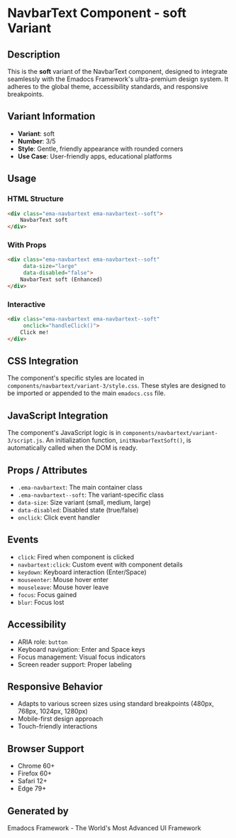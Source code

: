 # NavbarText Component - soft Variant

## Description
This is the **soft** variant of the NavbarText component, designed to integrate seamlessly with the Emadocs Framework's ultra-premium design system. It adheres to the global theme, accessibility standards, and responsive breakpoints.

## Variant Information
- **Variant**: soft
- **Number**: 3/5
- **Style**: Gentle, friendly appearance with rounded corners
- **Use Case**: User-friendly apps, educational platforms

## Usage

### HTML Structure
```html
<div class="ema-navbartext ema-navbartext--soft">
    NavbarText soft
</div>
```

### With Props
```html
<div class="ema-navbartext ema-navbartext--soft" 
     data-size="large" 
     data-disabled="false">
    NavbarText soft (Enhanced)
</div>
```

### Interactive
```html
<div class="ema-navbartext ema-navbartext--soft" 
     onclick="handleClick()">
    Click me!
</div>
```

## CSS Integration
The component's specific styles are located in `components/navbartext/variant-3/style.css`. These styles are designed to be imported or appended to the main `emadocs.css` file.

## JavaScript Integration
The component's JavaScript logic is in `components/navbartext/variant-3/script.js`. An initialization function, `initNavbarTextSoft()`, is automatically called when the DOM is ready.

## Props / Attributes
- `.ema-navbartext`: The main container class
- `.ema-navbartext--soft`: The variant-specific class
- `data-size`: Size variant (small, medium, large)
- `data-disabled`: Disabled state (true/false)
- `onclick`: Click event handler

## Events
- `click`: Fired when component is clicked
- `navbartext:click`: Custom event with component details
- `keydown`: Keyboard interaction (Enter/Space)
- `mouseenter`: Mouse hover enter
- `mouseleave`: Mouse hover leave
- `focus`: Focus gained
- `blur`: Focus lost

## Accessibility
- ARIA role: `button`
- Keyboard navigation: Enter and Space keys
- Focus management: Visual focus indicators
- Screen reader support: Proper labeling

## Responsive Behavior
- Adapts to various screen sizes using standard breakpoints (480px, 768px, 1024px, 1280px)
- Mobile-first design approach
- Touch-friendly interactions

## Browser Support
- Chrome 60+
- Firefox 60+
- Safari 12+
- Edge 79+

## Generated by
Emadocs Framework - The World's Most Advanced UI Framework
